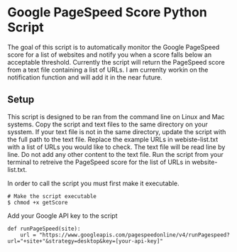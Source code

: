 # Google PageSpeed Score Python Script
The goal of this script is to automatically monitor the Google PageSpeed score for a list of websites and notify you when a score falls below an acceptable threshold.  Currently the script will return the PageSpeed score from a text file containing a list of URLs.  I am currenlty workin on the notification function and will add it in the near future.

## Setup
This script is designed to be ran from the command line on Linux and Mac systems. Copy the script and text files to the same directory on your sysstem.  If your text file is not in the same directory, update the script with the full path to the text file.  Replace the example URLs in webiste-list.txt with a list of URLs you would like to check.  The text file will be read line by line.  Do not add any other content to the text file.  Run the script from your terminal to retreive the PageSpeed score for the list of URLs in website-list.txt.

In order to call the script you must first make it executable.
```
# Make the script executable
$ chmod +x getScore
```

Add your Google API key to the script
```
def runPageSpeed(site):
    url = "https://www.googleapis.com/pagespeedonline/v4/runPagespeed?url="+site+"&strategy=desktop&key=[your-api-key]"
```


